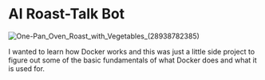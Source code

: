 # AI Roast-Talk Bot

![One-Pan_Oven_Roast_with_Vegetables_(28938782385)](https://github.com/user-attachments/assets/897d578c-a2b9-4749-9e81-e51d00fb17bb)


I wanted to learn how Docker works and this was just a little side project to figure out some of the basic fundamentals of what Docker does and what it is used for.
